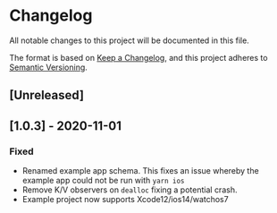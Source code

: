 # Changelog


All notable changes to this project will be documented in this file.

The format is based on [Keep a Changelog](https://keepachangelog.com/en/1.0.0/),
and this project adheres to [Semantic Versioning](https://semver.org/spec/v2.0.0.html).

## [Unreleased]

## [1.0.3] - 2020-11-01

### Fixed

- Renamed example app schema. This fixes an issue whereby the example app could not be run with `yarn ios`  
- Remove K/V observers on `dealloc` fixing a potential crash.
- Example project now supports Xcode12/ios14/watchos7
